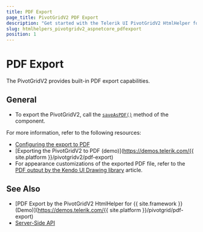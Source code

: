 ```yaml
---
title: PDF Export
page_title: PivotGridV2 PDF Export
description: "Get started with the Telerik UI PivotGridV2 HtmlHelper for {{ site.framework }} and learn how to export it to PDF."
slug: htmlhelpers_pivotgridv2_aspnetcore_pdfexport
position: 1
---
```


# PDF Export

The PivotGridV2 provides built-in PDF export capabilities.

## General

* To export the PivotGridV2, call the [`saveAsPDF()`](/api/javascript/ui/pivotgridv2/methods/saveaspdf) method of the component.

For more information, refer to the following resources:
* [Configuring the export to PDF](/api/Kendo.Mvc.UI.Fluent/PivotGridV2Builder)
* [Exporting the PivotGridV2 to PDF (demo)](https://demos.telerik.com/{{ site.platform }}/pivotgridv2/pdf-export)
* For appearance customizations of the exported PDF file, refer to the [PDF output by the Kendo UI Drawing library](https://docs.telerik.com/kendo-ui/framework/drawing/pdf-output/overview) article.

## See Also

* [PDF Export by the PivotGridV2 HtmlHelper for {{ site.framework }} (Demo)](https://demos.telerik.com/{{ site.platform }}/pivotgrid/pdf-export)
* [Server-Side API](/api/pivotgridv2)
